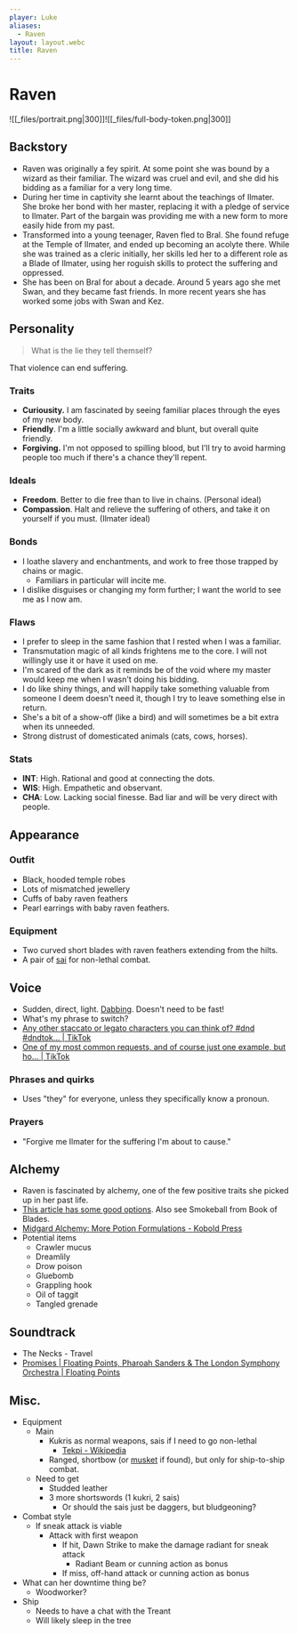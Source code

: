 ```yaml
---
player: Luke
aliases:
  - Raven
layout: layout.webc
title: Raven
---
```

# Raven

![[_files/portrait.png|300]]![[_files/full-body-token.png|300]]
## Backstory

- Raven was originally a fey spirit. At some point she was bound by a wizard as their familiar. The wizard was cruel and evil, and she did his bidding as a familiar for a very long time.
- During her time in captivity she learnt about the teachings of Ilmater. She broke her bond with her master, replacing it with a pledge of service to Ilmater. Part of the bargain was providing me with a new form to more easily hide from my past.
- Transformed into a young teenager, Raven fled to Bral. She found refuge at the Temple of Ilmater, and ended up becoming an acolyte there. While she was trained as a cleric initially, her skills led her to a different role as a Blade of Ilmater, using her roguish skills to protect the suffering and oppressed.
- She has been on Bral for about a decade. Around 5 years ago she met Swan, and they became fast friends. In more recent years she has worked some jobs with Swan and Kez.

## Personality

> What is the lie they tell themself?

That violence can end suffering.
### Traits

- **Curiousity.** I am fascinated by seeing familiar places through the eyes of my new body.
- **Friendly**. I'm a little socially awkward and blunt, but overall quite friendly.
- **Forgiving.** I'm not opposed to spilling blood, but I'll try to avoid harming people too much if there's a chance they'll repent.
### Ideals

- **Freedom**. Better to die free than to live in chains. (Personal ideal)
- **Compassion**. Halt and relieve the suffering of others, and take it on yourself if you must. (Ilmater ideal)
### Bonds

- I loathe slavery and enchantments, and work to free those trapped by chains or magic.
	- Familiars in particular will incite me.
- I dislike disguises or changing my form further; I want the world to see me as I now am.

### Flaws

- I prefer to sleep in the same fashion that I rested when I was a familiar.
- Transmutation magic of all kinds frightens me to the core. I will not willingly use it or have it used on me.
- I'm scared of the dark as it reminds be of the void where my master would keep me when I wasn't doing his bidding.
- I do like shiny things, and will happily take something valuable from someone I deem doesn't need it, though I try to leave something else in return.
- She's a bit of a show-off (like a bird) and will sometimes be a bit extra when its unneeded.
- Strong distrust of domesticated animals (cats, cows, horses).

### Stats

- **INT**: High. Rational and good at connecting the dots.
- **WIS**: High. Empathetic and observant.
- **CHA**: Low. Lacking social finesse. Bad liar and will be very direct with people.

## Appearance

### Outfit

- Black, hooded temple robes
- Lots of mismatched jewellery
- Cuffs of baby raven feathers
- Pearl earrings with baby raven feathers.

### Equipment

- Two curved short blades with raven feathers extending from the hilts.
- A pair of [sai](<https://en.wikipedia.org/wiki/Sai_(weapon)>) for non-lethal combat.

## Voice

- Sudden, direct, light. [Dabbing](https://youtu.be/FVmAEezr6ao?t=217). Doesn't need to be fast!
- What's my phrase to switch?
- [Any other staccato or legato characters you can think of? #dnd #dndtok... | TikTok](https://www.tiktok.com/@howtodovoices/video/7274323279924530464)
- [One of my most common requests, and of course just one example, but ho... | TikTok](https://www.tiktok.com/@howtodovoices/video/7261310330838502683)
### Phrases and quirks

- Uses "they" for everyone, unless they specifically know a pronoun.
### Prayers

- "Forgive me Ilmater for the suffering I'm about to cause."

## Alchemy

- Raven is fascinated by alchemy, one of the few positive traits she picked up in her past life.
- [This article has some good options](https://blackcitadelrpg.com/alchemist-supplies-5e/). Also see Smokeball from Book of Blades.
- [Midgard Alchemy: More Potion Formulations - Kobold Press](https://koboldpress.com/midgard-alchemy-more-potion-formulations/)
- Potential items
	- Crawler mucus
	- Dreamlily
	- Drow poison
	- Gluebomb
	- Grappling hook
	- Oil of taggit
	- Tangled grenade

## Soundtrack

- The Necks - Travel
- [Promises | Floating Points, Pharoah Sanders & The London Symphony Orchestra | Floating Points](https://floatingpoints.bandcamp.com/album/promises)

## Misc.
- Equipment
	- Main
		- Kukris as normal weapons, sais if I need to go non-lethal
			- [Tekpi - Wikipedia](https://en.wikipedia.org/wiki/Tekpi)
		- Ranged, shortbow (or [musket](https://www.dndbeyond.com/equipment/musket) if found), but only for ship-to-ship combat.
	- Need to get
		- Studded leather
		- 3 more shortswords (1 kukri, 2 sais)
			- Or should the sais just be daggers, but bludgeoning?
- Combat style
	- If sneak attack is viable
		- Attack with first weapon
			- If hit, Dawn Strike to make the damage radiant for sneak attack
				- Radiant Beam or cunning action as bonus
			- If miss, off-hand attack or cunning action as bonus
- What can her downtime thing be?
	- Woodworker?
- Ship
	- Needs to have a chat with the Treant
	- Will likely sleep in the tree
